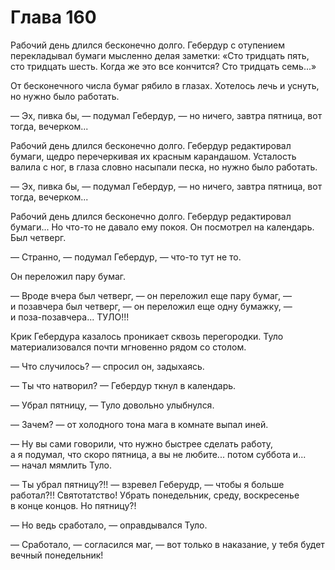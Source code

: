 # Глава 160

Рабочий день длился бесконечно долго. Гебердур с отупением перекладывал бумаги мысленно делая заметки: «Сто тридцать пять, сто тридцать шесть. Когда же это все кончится? Сто тридцать семь...»

От бесконечного числа бумаг рябило в глазах. Хотелось лечь и уснуть, но нужно было работать.

— Эх, пивка бы, — подумал Гебердур, — но ничего, завтра пятница, вот тогда, вечерком...

Рабочий день длился бесконечно долго. Гебердур редактировал бумаги, щедро перечеркивая их красным карандашом. Усталость валила с ног, в глаза словно насыпали песка, но нужно было работать.

— Эх, пивка бы, — подумал Гебердур, — но ничего, завтра пятница, вот тогда, вечерком...

Рабочий день длился бесконечно долго. Гебердур редактировал бумаги... Но что-то не давало ему покоя. Он посмотрел на календарь. Был четверг.

— Странно, — подумал Гебердур, — что-то тут не то. 

Он переложил пару бумаг.

— Вроде вчера был четверг, — он переложил еще пару бумаг, — и позавчера был четверг, — он переложил еще одну бумажку, — и поза-позавчера... ТУЛО!!!

Крик Гебердура казалось проникает сквозь перегородки. Туло материализовался почти мгновенно рядом со столом.

— Что случилось? — спросил он, задыхаясь.

— Ты что натворил? — Гебердур ткнул в календарь.

— Убрал пятницу, — Туло довольно улыбнулся.

— Зачем? — от холодного тона мага в комнате выпал иней.

— Ну вы сами говорили, что нужно быстрее сделать работу, а я подумал, что скоро пятница, а вы не любите... потом суббота и... — начал мямлить Туло.

— Ты убрал пятницу?!! — взревел Геберудр, — чтобы я больше работал?!! Святотатство! Убрать понедельник, среду, воскресенье в конце концов. Но пятницу?!

— Но ведь сработало, — оправдывался Туло.

— Сработало, — согласился маг, — вот только в наказание, у тебя будет вечный понедельник!



